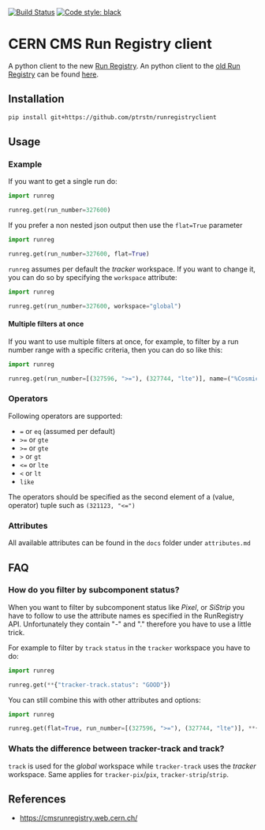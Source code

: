[![Build Status](https://travis-ci.com/ptrstn/runregistryclient.svg?branch=master)](https://travis-ci.com/ptrstn/runregistryclient)
[![Code style: black](https://img.shields.io/badge/code%20style-black-000000.svg)](https://github.com/ambv/black)

# CERN CMS Run Registry client

A python client to the new [Run Registry](https://cmsrunregistry.web.cern.ch/).
An python client to the [old Run Registry]() can be found [here](https://github.com/ptrstn/runregcrawlr/tree/master/runregcrawlr).


## Installation

```bash
pip install git+https://github.com/ptrstn/runregistryclient
```

## Usage

### Example 

If you want to get a single run do:

```python
import runreg

runreg.get(run_number=327600)
```

If you prefer a non nested json output then use the ```flat=True``` parameter

```python
import runreg

runreg.get(run_number=327600, flat=True)
```

```runreg``` assumes per default the *tracker* workspace. If you want to change it, you can do so by specifying the ```workspace``` attribute:

```python
import runreg

runreg.get(run_number=327600, workspace="global")
```

#### Multiple filters at once

If you want to use multiple filters at once, for example, to filter by a run number range with a specific criteria, then you can do so like this:

```python
import runreg

runreg.get(run_number=[(327596, ">="), (327744, "lte")], name=("%Cosmics%", "like"))
```

### Operators

Following operators are supported:

* ```=``` or ```eq``` (assumed per default)
* ```>=``` or ```gte```
* ```>=``` or ```gte```
* ```>``` or ```gt```
* ```<=``` or ```lte```
* ```<``` or ```lt```
* ```like```

The operators should be specified as the second element of a (value, operator) tuple such as ```(321123, "<=")```

### Attributes

All available attributes can be found in the ```docs``` folder under ```attributes.md```

## FAQ

### How do you filter by subcomponent status?

When you want to filter by subcomponent status like *Pixel*, or *SiStrip* you have to follow to use the attribute names es specified in the RunRegistry API.
Unfortunately they contain "-" and "." therefore you have to use a little trick.

For example to filter by ```track``` ```status``` in the ```tracker``` workspace you have to do:

```python
import runreg

runreg.get(**{"tracker-track.status": "GOOD"})
```

You can still combine this with other attributes and options:

```python
import runreg

runreg.get(flat=True, run_number=[(327596, ">="), (327744, "lte")], **{"pix.status": "EXCLUDED", "strip.status":"GOOD"})
```

### Whats the difference between tracker-track and track?

```track``` is used for the *global* workspace while ```tracker-track``` uses the *tracker* workspace. 
Same applies for ```tracker-pix```/```pix```, ```tracker-strip```/```strip```.

## References

* https://cmsrunregistry.web.cern.ch/

